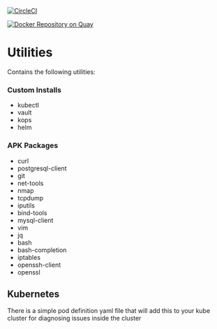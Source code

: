 [![CircleCI](https://circleci.com/gh/sudermanjr/utilities/tree/master.svg?style=svg)](https://circleci.com/gh/sudermanjr/utilities/tree/master)

[![Docker Repository on Quay](https://quay.io/repository/sudermanjr/utilities/status "Docker Repository on Quay")](https://quay.io/repository/sudermanjr/utilities)

# Utilities

Contains the following utilities:

### Custom Installs
* kubectl
* vault
* kops
* helm

### APK Packages
* curl
* postgresql-client
* git
* net-tools
* nmap
* tcpdump
* iputils
* bind-tools
* mysql-client
* vim
* jq
* bash
* bash-completion
* iptables
* openssh-client
* openssl

## Kubernetes

There is a simple pod definition yaml file that will add this to your kube cluster for diagnosing issues inside the cluster
